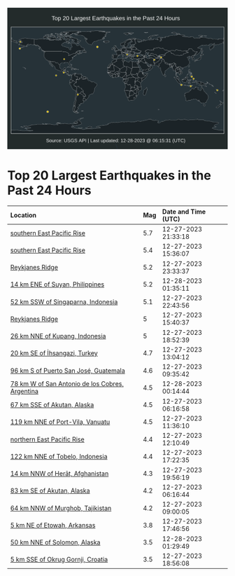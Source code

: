 ![Map](./map.png)

# Top 20 Largest Earthquakes in the Past 24 Hours

| Location | Mag | Date and Time (UTC) |
|:---|:---|:---|
| [southern East Pacific Rise](https://earthquake.usgs.gov/earthquakes/eventpage/us6000m02b) | 5.7 | 12-27-2023 21:33:18 |
| [southern East Pacific Rise](https://earthquake.usgs.gov/earthquakes/eventpage/us6000m00n) | 5.4 | 12-27-2023 15:36:07 |
| [Reykjanes Ridge](https://earthquake.usgs.gov/earthquakes/eventpage/us6000m03g) | 5.2 | 12-27-2023 23:33:37 |
| [14 km ENE of Suyan, Philippines](https://earthquake.usgs.gov/earthquakes/eventpage/us6000m040) | 5.2 | 12-28-2023 01:35:11 |
| [52 km SSW of Singaparna, Indonesia](https://earthquake.usgs.gov/earthquakes/eventpage/us6000m02j) | 5.1 | 12-27-2023 22:43:56 |
| [Reykjanes Ridge](https://earthquake.usgs.gov/earthquakes/eventpage/us6000m00j) | 5 | 12-27-2023 15:40:37 |
| [26 km NNE of Kupang, Indonesia](https://earthquake.usgs.gov/earthquakes/eventpage/us6000m01a) | 5 | 12-27-2023 18:52:39 |
| [20 km SE of İhsangazi, Turkey](https://earthquake.usgs.gov/earthquakes/eventpage/us6000m009) | 4.7 | 12-27-2023 13:04:12 |
| [96 km S of Puerto San José, Guatemala](https://earthquake.usgs.gov/earthquakes/eventpage/us6000lzzs) | 4.6 | 12-27-2023 09:35:42 |
| [78 km W of San Antonio de los Cobres, Argentina](https://earthquake.usgs.gov/earthquakes/eventpage/us6000m03v) | 4.5 | 12-28-2023 00:14:44 |
| [67 km SSE of Akutan, Alaska](https://earthquake.usgs.gov/earthquakes/eventpage/us6000lzz1) | 4.5 | 12-27-2023 06:16:58 |
| [119 km NNE of Port-Vila, Vanuatu](https://earthquake.usgs.gov/earthquakes/eventpage/us6000m003) | 4.5 | 12-27-2023 11:36:10 |
| [northern East Pacific Rise](https://earthquake.usgs.gov/earthquakes/eventpage/us6000m007) | 4.4 | 12-27-2023 12:10:49 |
| [122 km NNE of Tobelo, Indonesia](https://earthquake.usgs.gov/earthquakes/eventpage/us6000m00z) | 4.4 | 12-27-2023 17:22:35 |
| [14 km NNW of Herāt, Afghanistan](https://earthquake.usgs.gov/earthquakes/eventpage/us6000m01w) | 4.3 | 12-27-2023 19:56:19 |
| [83 km SE of Akutan, Alaska](https://earthquake.usgs.gov/earthquakes/eventpage/us6000lzz8) | 4.2 | 12-27-2023 06:16:44 |
| [64 km NNW of Murghob, Tajikistan](https://earthquake.usgs.gov/earthquakes/eventpage/us6000lzzm) | 4.2 | 12-27-2023 09:00:05 |
| [5 km NE of Etowah, Arkansas](https://earthquake.usgs.gov/earthquakes/eventpage/nm60563441) | 3.8 | 12-27-2023 17:46:56 |
| [50 km NNE of Solomon, Alaska](https://earthquake.usgs.gov/earthquakes/eventpage/us6000m03z) | 3.5 | 12-28-2023 01:29:49 |
| [5 km SSE of Okrug Gornji, Croatia](https://earthquake.usgs.gov/earthquakes/eventpage/us6000m01b) | 3.5 | 12-27-2023 18:56:08 |
